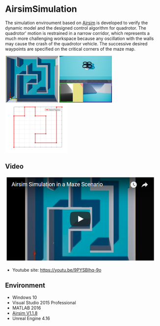 # AirsimSimulation


The simulation enviroument based on [Airsim](https://github.com/Microsoft/AirSim) 
is developed to verify the dynamic model and the designed control algorithm for quadrotor.
The quadrotor' motion is restrained in a narrow corridor, which represents a much more challenging workspace because any oscillation with the walls may cause the crash of the quadrotor vehicle.
The successive desired waypoints are specified on the critical corners of the maze map.

<div style="float:center;border:solid 1px 000;margin:2px;">
<img src="./Plugins/UdpMatlabClient/Result/MazeMap.bmp"  width = "171" height = "151" />
<img src="./Plugins/UdpMatlabClient/Result/MazeMapQuadrotor.bmp"  width = "171" height = "151" />
<img src="./Plugins/UdpMatlabClient/Result/PathMaze.bmp" width = "202" height = "160" />
</div>



## Video
[![Watch the video](./Plugins/UdpMatlabClient/Result/Video.bmp)](https://www.youtube.com/embed/9PYSBlhq-9o "Play")


* Youtube site: https://youtu.be/9PYSBlhq-9o



## Environment

* Windows 10
* Visual Studio 2015 Professional
* MATLAB 2016
* [Airsim V1.1.8](https://github.com/Microsoft/AirSim) 
* Unreal Engine 4.16
